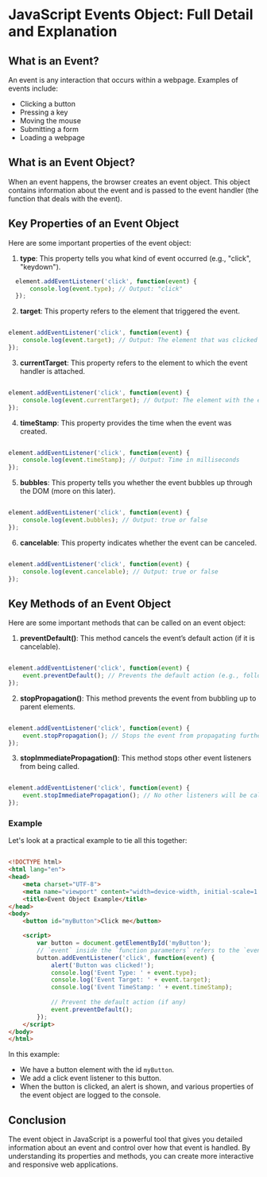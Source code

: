 # JavaScript Events Object: Full Detail and Explanation

## What is an Event?
An event is any interaction that occurs within a webpage. Examples of events include:

- Clicking a button
- Pressing a key
- Moving the mouse
- Submitting a form
- Loading a webpage

## What is an Event Object?

When an event happens, the browser creates an event object. This object contains information about the event and is passed to the event handler (the function that deals with the event).

## Key Properties of an Event Object

Here are some important properties of the event object:

1. **type**: This property tells you what kind of event occurred (e.g., "click", "keydown").
 ```javascript
   element.addEventListener('click', function(event) {
       console.log(event.type); // Output: "click"
   });

   ```

2. **target**: This property refers to the element that triggered the event.

```javascript

element.addEventListener('click', function(event) {
    console.log(event.target); // Output: The element that was clicked
});

```

3. **currentTarget**: This property refers to the element to which the event handler is attached.

```javascript

element.addEventListener('click', function(event) {
    console.log(event.currentTarget); // Output: The element with the event listener
});

```

4. **timeStamp**: This property provides the time when the event was created.

```javascript

element.addEventListener('click', function(event) {
    console.log(event.timeStamp); // Output: Time in milliseconds
});

```

5. **bubbles**: This property tells you whether the event bubbles up through the DOM (more on this later).

```javascript

element.addEventListener('click', function(event) {
    console.log(event.bubbles); // Output: true or false
});

```

6. **cancelable**: This property indicates whether the event can be canceled.

```javascript

element.addEventListener('click', function(event) {
    console.log(event.cancelable); // Output: true or false
});

```

## Key Methods of an Event Object

Here are some important methods that can be called on an event object:

1. **preventDefault()**: This method cancels the event’s default action (if it is cancelable).

```javascript

element.addEventListener('click', function(event) {
    event.preventDefault(); // Prevents the default action (e.g., following a link)
});

```

2. **stopPropagation()**: This method prevents the event from bubbling up to parent elements.

```javascript

element.addEventListener('click', function(event) {
    event.stopPropagation(); // Stops the event from propagating further
});

```

3. **stopImmediatePropagation()**: This method stops other event listeners from being called.

```javascript

element.addEventListener('click', function(event) {
    event.stopImmediatePropagation(); // No other listeners will be called
});

```

### Example

Let's look at a practical example to tie all this together:

```html

<!DOCTYPE html>
<html lang="en">
<head>
    <meta charset="UTF-8">
    <meta name="viewport" content="width=device-width, initial-scale=1.0">
    <title>Event Object Example</title>
</head>
<body>
    <button id="myButton">Click me</button>

    <script>
        var button = document.getElementById('myButton');
        // `event` inside the `function parameters` refers to the `event object` that is automatically passed to the event handler function when the event occurs. This object contains all the relevant information about the event, including details about the element that triggered the event, the type of event, and other event-specific properties.
        button.addEventListener('click', function(event) {
            alert('Button was clicked!');
            console.log('Event Type: ' + event.type);
            console.log('Event Target: ' + event.target);
            console.log('Event TimeStamp: ' + event.timeStamp);
            
            // Prevent the default action (if any)
            event.preventDefault();
        });
    </script>
</body>
</html>

```

In this example:

- We have a button element with the id `myButton`.
- We add a click event listener to this button.
- When the button is clicked, an alert is shown, and various properties of the event object are logged to the console.

## Conclusion

The event object in JavaScript is a powerful tool that gives you detailed information about an event and control over how that event is handled. By understanding its properties and methods, you can create more interactive and responsive web applications.
